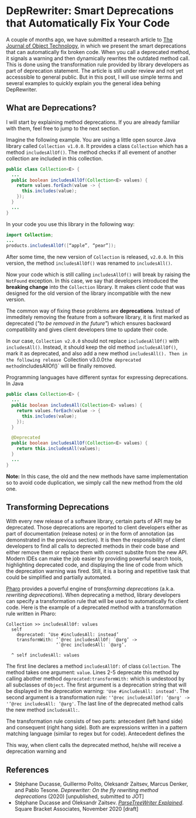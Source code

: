 # DepRewriter: Smart Deprecations that Automatically Fix Your Code

A couple of months ago, we have submitted a research article to [The Journal of Object Technology](http://www.jot.fm/), in which we present the smart deprecations that can automatically fix broken code. When you call a deprecated method, it signals a warning and then dynamically rewrites the outdated method call. This is done using the transformation rule provided by library developers as part of deprecation statement. The article is still under review and not yet accesssible to general public. But in this post, I will use simple terms and several examples to quickly explain you the general idea behing DepRewriter.

## What are Deprecations?

I will start by explaining method deprecations. If you are already familiar with them, feel free to jump to the next section.

Imagine the following example. You are using a little open source Java library called `Collection v1.0.0`. It provides a class `Collection` which has a method `includesAllOf()`. The method checks if all evement of another collection are included in this collection.

```Java
public class Collection<E> {
  ...
  public boolean includesAllOf(Collection<E> values) {
    return values.forEach(value -> {
      this.includes(value);
    });
  }
  ...
}
```
In your code you use this library in the following way:

```Java
import Collection;
...
products.includesAllOf([“apple”, “pear”]);
```
After some time, the new version of `Collection` is released, `v2.0.0`. In this version, the method `includesAllOf()` was renamed to `includesAll()`.

Now your code which is still calling `includesAllOf()` will break by raising the `NotFound` exception. In this case, we say that developers introduced the **breaking change** into the `Collection` library. It makes client code that was designed for the old version of the library incompatible with the new version.

The common way of fixing these problems are **deprecations**. Instead of immeditely removing the feature from a software library, it is first marked as deprecated (_"to be removed in the future"_) which ensures backward compatibility and gives client developers time to update their code.

In our case, `Collection v2.0.0` should not replace `includesAllOf()` with `includesAll()`. Instead, it should keep the old method `includesAllOf()`, mark it as deprecated, and also add a new method `includesAll(). Then in the following release `Collection v3.0.0` the deprecated method `includesAllOf()` will be finally removed.

Programming languages have different syntax for expressing deprecations. In Java

```Java
public class Collection<E> {
  ...
  public boolean includesAll(Collection<E> values) {
    return values.forEach(value -> {
      this.includes(value);
    });
  }

  @Deprecated
  public boolean includesAllOf(Collection<E> values) {
    return this.includesAll(values);
  }
  ...
}
```

**Note:** In this case, the old and the new methods have same implementation so to avoid code duplication, we simply call the new method from the old one.


## Transforming Deprecations

With every new release of a software library, certain parts of API may be deprecated. Those deprecations are reported to client developers either as part of documentation (release notes) or in the form of annotation (as demonstrated in the previous section). It is then the responsibility of client developers to find all calls to deprected methods in their code base and either remove them or replace them with correct substite from the new API. Modern IDEs can make the job easier by providing powerful search tools, highlighting deprecated code, and displaying the line of code from which the deprecation warning was fired. Still, it is a boring and repetitive task that could be simplified and partially automated.

[Pharo](https://pharo.org/) provides a poverful engine of _transforming deprecations_ (a.k.a. _rewriting deprecations_). When deprecating a method, library developers can specify a transformation rule that will be used to automatically fix client code. Here is the example of a deprecated method with a transformation rule written in Pharo:

```Smalltalk
Collection >> includesAllOf: values
  self
    deprecated: ‘Use #includesAll: instead’
    transformWith: ‘`@rec includesAllOf: `@arg’ ->
                   ‘`@rec includesAll: `@arg’.

  ^ self includesAll: values
```

The first line declares a method `includesAllOf:` of class `Collection`. The method takes one argument: `value`. Lines 2-5 deprecate this method by calling abother method `deprecated:transformWith:` which is undestood by all subclasses of `Object`. The first argument is a deprecation string that will be displayed in the deprecation warning: `'Use #includesAll: instead'`. The second argument is a transformation rule: `'‘@rec includesAllOf: ’@arg' -> '’@rec includesAll: ’@arg'`. The last line of the deprecated method calls the new method `includesAll:`.

The transformation rule consists of two parts: antecedent (left hand side) and consequent (right hang side). Both are expressions written in a pattern matching language (similar to regex but for code). Antecedent defines the

This way, when client calls the deprecated method, he/she will receive a deprecation warning and 


## References

* Stéphane Ducasse, Guillermo Polito, Oleksandr Zaitsev, Marcus Denker, and Pablo Tesone. _Deprewriter: On the fly rewriting method deprecations_ (2020) [unpublished, submitted to JOT]
* Stéphane Ducasse and Oleksandr Zaitsev. [_ParseTreeWriter Explained_](https://github.com/SquareBracketAssociates/Booklet-Rewriter/releases/tag/continuous). Square Bracket Associates, November 2020 [draft]